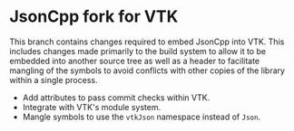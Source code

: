 # JsonCpp fork for VTK

This branch contains changes required to embed JsonCpp into VTK. This includes
changes made primarily to the build system to allow it to be embedded into
another source tree as well as a header to facilitate mangling of the symbols
to avoid conflicts with other copies of the library within a single process.

  * Add attributes to pass commit checks within VTK.
  * Integrate with VTK's module system.
  * Mangle symbols to use the `vtkJson` namespace instead of `Json`.
